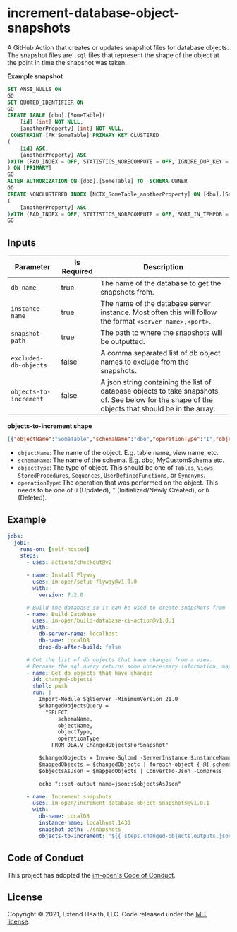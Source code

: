 # increment-database-object-snapshots

A GitHub Action that creates or updates snapshot files for database objects. The snapshot files are `.sql` files that represent the shape of the object at the point in time the snapshot was taken.

**Example snapshot**
```sql
SET ANSI_NULLS ON
GO
SET QUOTED_IDENTIFIER ON
GO
CREATE TABLE [dbo].[SomeTable](
	[id] [int] NOT NULL,
	[anotherProperty] [int] NOT NULL,
 CONSTRAINT [PK_SomeTable] PRIMARY KEY CLUSTERED 
(
	[id] ASC,
	[anotherProperty] ASC
)WITH (PAD_INDEX = OFF, STATISTICS_NORECOMPUTE = OFF, IGNORE_DUP_KEY = OFF, ALLOW_ROW_LOCKS = ON, ALLOW_PAGE_LOCKS = ON, OPTIMIZE_FOR_SEQUENTIAL_KEY = OFF) ON [PRIMARY]
) ON [PRIMARY]
GO
ALTER AUTHORIZATION ON [dbo].[SomeTable] TO  SCHEMA OWNER 
GO
CREATE NONCLUSTERED INDEX [NCIX_SomeTable_anotherProperty] ON [dbo].[SomeTable]
(
	[anotherProperty] ASC
)WITH (PAD_INDEX = OFF, STATISTICS_NORECOMPUTE = OFF, SORT_IN_TEMPDB = OFF, DROP_EXISTING = OFF, ONLINE = OFF, ALLOW_ROW_LOCKS = ON, ALLOW_PAGE_LOCKS = ON, OPTIMIZE_FOR_SEQUENTIAL_KEY = OFF) ON [PRIMARY]
GO
```
    

## Inputs
| Parameter              | Is Required | Description           |
| ---------------------- | ----------- | --------------------- |
| `db-name`              | true        | The name of the database to get the snapshots from. |
| `instance-name`        | true        | The name of the database server instance. Most often this will follow the format `<server name>,<port>`. |
| `snapshot-path`        | true        | The path to where the snapshots will be outputted. |
| `excluded-db-objects`  | false       | A comma separated list of db object names to exclude from the snapshots. |
| `objects-to-increment` | false       | A json string containing the list of database objects to take snapshots of. See below for the shape of the objects that should be in the array. |

**objects-to-increment shape**
```json
[{"objectName":"SomeTable","schemaName":"dbo","operationType":"I","objectType":"Tables"},{"objectName":"AnotherTable","schemaName":"dbo","operationType":"I","objectType":"Tables"}]
```
* `objectName`: The name of the object. E.g. table name, view name, etc.
* `schemaName`: The name of the schema. E.g. dbo, MyCustomSchema etc.
* `objectType`: The type of object. This should be one of `Tables`, `Views`, `StoredProcedures`, `Sequences`, `UserDefinedFunctions`, or `Synonyms`.
* `operationType`: The operation that was performed on the object. This needs to be one of `U` (Updated), `I` (Initialized/Newly Created), or `D` (Deleted).

## Example

```yml
jobs:
  job1:
    runs-on: [self-hosted]
    steps:
      - uses: actions/checkout@v2

      - name: Install Flyway
        uses: im-open/setup-flyway@v1.0.0
        with:
          version: 7.2.0

      # Build the database so it can be used to create snapshots from
      - name: Build Database
        uses: im-open/build-database-ci-action@v1.0.1
        with:
          db-server-name: localhost
          db-name: LocalDB
          drop-db-after-build: false

      # Get the list of db objects that have changed from a view.
      # Because the sql query returns some unnecessary information, map the results to trimmed down objects before converting them to json.
      - name: Get db objects that have changed
        id: changed-objects
        shell: pwsh
        run: |
          Import-Module SqlServer -MinimumVersion 21.0
          $changedObjectsQuery = 
            "SELECT
                schemaName,
                objectName,
                objectType,
                operationType
              FROM DBA.V_ChangedObjectsForSnapshot"

          $changedObjects = Invoke-Sqlcmd -ServerInstance $instanceName -Database $dbName -Query $changedObjectsQuery
          $mappedObjects = $changedObjects | foreach-object { @{ schemaName=$_.schemaName, objectName=$_.objectName, objectType=$_.objectType, operationType=$_.operationType } }
          $objectsAsJson = $mappedObjects | ConvertTo-Json -Compress

          echo "::set-output name=json::$objectsAsJson"

      - name: Increment snapshots
        uses: im-open/increment-database-object-snapshots@v1.0.1
        with:
          db-name: LocalDB
          instance-name: localhost,1433
          snapshot-path: ./snapshots
          objects-to-increment: "${{ steps.changed-objects.outputs.json }}"
```


## Code of Conduct

This project has adopted the [im-open's Code of Conduct](https://github.com/im-open/.github/blob/master/CODE_OF_CONDUCT.md).

## License

Copyright &copy; 2021, Extend Health, LLC. Code released under the [MIT license](LICENSE).
